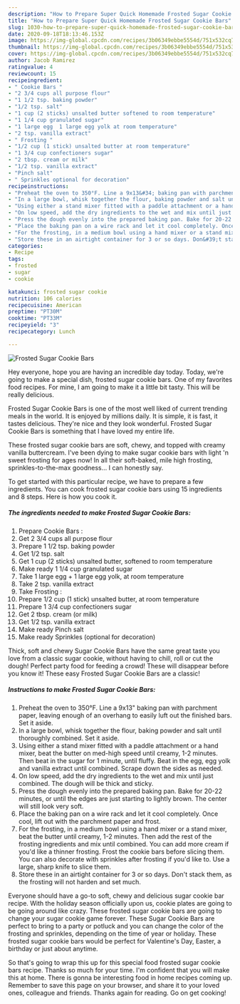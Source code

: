 ```yaml
---
description: "How to Prepare Super Quick Homemade Frosted Sugar Cookie Bars"
title: "How to Prepare Super Quick Homemade Frosted Sugar Cookie Bars"
slug: 1030-how-to-prepare-super-quick-homemade-frosted-sugar-cookie-bars
date: 2020-09-18T18:13:46.153Z
image: https://img-global.cpcdn.com/recipes/3b06349ebbe5554d/751x532cq70/frosted-sugar-cookie-bars-recipe-main-photo.jpg
thumbnail: https://img-global.cpcdn.com/recipes/3b06349ebbe5554d/751x532cq70/frosted-sugar-cookie-bars-recipe-main-photo.jpg
cover: https://img-global.cpcdn.com/recipes/3b06349ebbe5554d/751x532cq70/frosted-sugar-cookie-bars-recipe-main-photo.jpg
author: Jacob Ramirez
ratingvalue: 4
reviewcount: 15
recipeingredient:
- " Cookie Bars "
- "2 3/4 cups all purpose flour"
- "1 1/2 tsp. baking powder"
- "1/2 tsp. salt"
- "1 cup (2 sticks) unsalted butter softened to room temperature"
- "1 1/4 cup granulated sugar"
- "1 large egg  1 large egg yolk at room temperature"
- "2 tsp. vanilla extract"
- " Frosting "
- "1/2 cup (1 stick) unsalted butter at room temperature"
- "1 3/4 cup confectioners sugar"
- "2 tbsp. cream or milk"
- "1/2 tsp. vanilla extract"
- "Pinch salt"
- " Sprinkles optional for decoration"
recipeinstructions:
- "Preheat the oven to 350°F. Line a 9x13&#34; baking pan with parchment paper, leaving enough of an overhang to easily luft out the finished bars. Set it aside."
- "In a large bowl, whisk together the flour, baking powder and salt until thoroughly combined. Set it aside."
- "Using either a stand mixer fitted with a paddle attachment or a hand mixer, beat the butter on med-high speed until creamy, 1-2 minutes. Then beat in the sugar for 1 minute, until fluffy. Beat in the egg, egg yolk and vanilla extract until combined. Scrape down the sides as needed."
- "On low speed, add the dry ingredients to the wet and mix until just combined. The dough will be thick and sticky."
- "Press the dough evenly into the prepared baking pan. Bake for 20-22 minutes, or until the edges are just starting to lightly brown. The center will still look very soft."
- "Place the baking pan on a wire rack and let it cool completely. Once cool, lift out with the parchment paper and frost."
- "For the frosting, in a medium bowl using a hand mixer or a stand mixer, beat the butter until creamy, 1-2 minutes. Then add the rest of the frosting ingredients and mix until combined. You can add more cream if you&#39;d like a thinner frosting. Frost the cookie bars before slicing them. You can also decorate with sprinkles after frosting if you&#39;d like to. Use a large, sharp knife to slice them."
- "Store these in an airtight container for 3 or so days. Don&#39;t stack them, as the frosting will not harden and set much."
categories:
- Recipe
tags:
- frosted
- sugar
- cookie

katakunci: frosted sugar cookie 
nutrition: 106 calories
recipecuisine: American
preptime: "PT30M"
cooktime: "PT33M"
recipeyield: "3"
recipecategory: Lunch

---
```



![Frosted Sugar Cookie Bars](https://img-global.cpcdn.com/recipes/3b06349ebbe5554d/751x532cq70/frosted-sugar-cookie-bars-recipe-main-photo.jpg)

Hey everyone, hope you are having an incredible day today. Today, we're going to make a special dish, frosted sugar cookie bars. One of my favorites food recipes. For mine, I am going to make it a little bit tasty. This will be really delicious.

Frosted Sugar Cookie Bars is one of the most well liked of current trending meals in the world. It is enjoyed by millions daily. It is simple, it is fast, it tastes delicious. They're nice and they look wonderful. Frosted Sugar Cookie Bars is something that I have loved my entire life.

These frosted sugar cookie bars are soft, chewy, and topped with creamy vanilla buttercream. I&#39;ve been dying to make sugar cookie bars with light &#39;n sweet frosting for ages now! In all their soft-baked, mile high frosting, sprinkles-to-the-max goodness… I can honestly say.


To get started with this particular recipe, we have to prepare a few ingredients. You can cook frosted sugar cookie bars using 15 ingredients and 8 steps. Here is how you cook it.

<!--inarticleads1-->

##### The ingredients needed to make Frosted Sugar Cookie Bars:

1. Prepare  Cookie Bars :
1. Get 2 3/4 cups all purpose flour
1. Prepare 1 1/2 tsp. baking powder
1. Get 1/2 tsp. salt
1. Get 1 cup (2 sticks) unsalted butter, softened to room temperature
1. Make ready 1 1/4 cup granulated sugar
1. Take 1 large egg + 1 large egg yolk, at room temperature
1. Take 2 tsp. vanilla extract
1. Take  Frosting :
1. Prepare 1/2 cup (1 stick) unsalted butter, at room temperature
1. Prepare 1 3/4 cup confectioners sugar
1. Get 2 tbsp. cream (or milk)
1. Get 1/2 tsp. vanilla extract
1. Make ready Pinch salt
1. Make ready  Sprinkles (optional for decoration)


Thick, soft and chewy Sugar Cookie Bars have the same great taste you love from a classic sugar cookie, without having to chill, roll or cut the dough! Perfect party food for feeding a crowd! These will disappear before you know it! These easy Frosted Sugar Cookie Bars are a classic! 

<!--inarticleads2-->

##### Instructions to make Frosted Sugar Cookie Bars:

1. Preheat the oven to 350°F. Line a 9x13&#34; baking pan with parchment paper, leaving enough of an overhang to easily luft out the finished bars. Set it aside.
1. In a large bowl, whisk together the flour, baking powder and salt until thoroughly combined. Set it aside.
1. Using either a stand mixer fitted with a paddle attachment or a hand mixer, beat the butter on med-high speed until creamy, 1-2 minutes. Then beat in the sugar for 1 minute, until fluffy. Beat in the egg, egg yolk and vanilla extract until combined. Scrape down the sides as needed.
1. On low speed, add the dry ingredients to the wet and mix until just combined. The dough will be thick and sticky.
1. Press the dough evenly into the prepared baking pan. Bake for 20-22 minutes, or until the edges are just starting to lightly brown. The center will still look very soft.
1. Place the baking pan on a wire rack and let it cool completely. Once cool, lift out with the parchment paper and frost.
1. For the frosting, in a medium bowl using a hand mixer or a stand mixer, beat the butter until creamy, 1-2 minutes. Then add the rest of the frosting ingredients and mix until combined. You can add more cream if you&#39;d like a thinner frosting. Frost the cookie bars before slicing them. You can also decorate with sprinkles after frosting if you&#39;d like to. Use a large, sharp knife to slice them.
1. Store these in an airtight container for 3 or so days. Don&#39;t stack them, as the frosting will not harden and set much.


Everyone should have a go-to soft, chewy and delicious sugar cookie bar recipe. With the holiday season officially upon us, cookie plates are going to be going around like crazy. These frosted sugar cookie bars are going to change your sugar cookie game forever. These Sugar Cookie Bars are perfect to bring to a party or potluck and you can change the color of the frosting and sprinkles, depending on the time of year or holiday. These frosted sugar cookie bars would be perfect for Valentine&#39;s Day, Easter, a birthday or just about anytime. 

So that's going to wrap this up for this special food frosted sugar cookie bars recipe. Thanks so much for your time. I'm confident that you will make this at home. There is gonna be interesting food in home recipes coming up. Remember to save this page on your browser, and share it to your loved ones, colleague and friends. Thanks again for reading. Go on get cooking!
